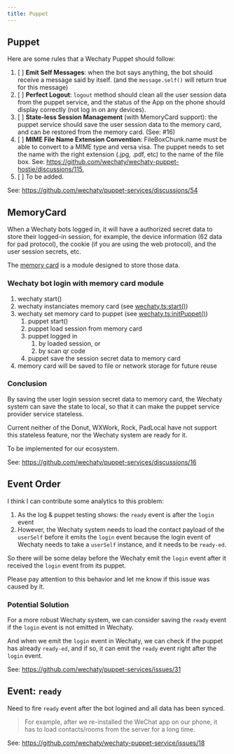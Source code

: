 ```yaml
---
title: Puppet
---
```


## Puppet

Here are some rules that a Wechaty Puppet should follow:

1. [ ] **Emit Self Messages**: when the bot says anything, the bot should receive a message said by itself. (and the `message.self()` will return true for this message)
1. [ ] **Perfect Logout**: `logout` method should clean all the user session data from the puppet service, and the status of the App on the phone should display correctly (not log in on any devices).
1. [ ] **State-less Session Management** (with MemoryCard support): the puppet service should save the user session data to the memory card, and can be restored from the memory card. (See: #16)
1. [ ] **MIME File Name Extension Convention**: FileBoxChunk.name must be able to convert to a MIME type and versa visa. The puppet needs to set the name with the right extension (.jpg, .pdf, etc) to the name of the file box. See: <https://github.com/wechaty/wechaty-puppet-hostie/discussions/115>, 
1. [ ] To be added.

See: <https://github.com/wechaty/puppet-services/discussions/54>

## MemoryCard

When a Wechaty bots logged in, it will have a authorized secret data to store their logged-in session, for example, the device information (62 data for pad protocol), the cookie (if you are using the web protocol), and the user session secrets, etc.

The [memory card](https://github.com/huan/memory-card) is a module designed to store those data.

### Wechaty bot login with memory card module

1. wechaty start()
1. wechaty instanciates memory card (see [wechaty.ts:start()](https://github.com/wechaty/wechaty/blob/30c446b2b78c92166a1d613952e77d3e3fdbbe1f/src/wechaty.ts#L681))
1. wechaty set memory card to puppet (see [wechaty.ts:initPuppet()](https://github.com/wechaty/wechaty/blob/30c446b2b78c92166a1d613952e77d3e3fdbbe1f/src/wechaty.ts#L406))
    1. puppet start()
    1. puppet load session from memory card
    1. puppet logged in
        1. by loaded session, or
        1. by scan qr code
    1. puppet save the session secret data to memory card
1. memory card will be saved to file or network storage for future reuse

### Conclusion

By saving the user login session secret data to memory card, the Wechaty system can save the state to local, so that it can make the puppet service provider service stateless.

Current neither of the Donut, WXWork, Rock, PadLocal have not support this stateless feature, nor the Wechaty system are ready for it.

To be implemented for our ecosystem.

See: <https://github.com/wechaty/puppet-services/discussions/16>

## Event Order

I think I can contribute some analytics to this problem:

1. As the log & puppet testing shows: the `ready` event is after the `login` event
1. However, the Wechaty system needs to load the contact payload of the `userSelf` before it emits the `login` event because the login event of Wechaty needs to take a `userSelf` instance, and it needs to be `ready-ed`.

So there will be some delay before the Wechaty emit the `login` event after it received the `login` event from its puppet.

Please pay attention to this behavior and let me know if this issue was caused by it.

### Potential Solution

For a more robust Wechaty system, we can consider saving the `ready` event if the `login` event is not emitted in Wechaty.

And when we emit the `login` event in Wechaty, we can check if the puppet has already `ready-ed`, and if so, it can emit the `ready` event right after the `login` event.

See: <https://github.com/wechaty/puppet-services/issues/31>

## Event: `ready`

Need to fire `ready` event after the bot logined and all data has been synced.

> For example, after we re-installed the WeChat app on our phone, it has to load contacts/rooms from the server for a long time.

See: <https://github.com/wechaty/wechaty-puppet-service/issues/18>

